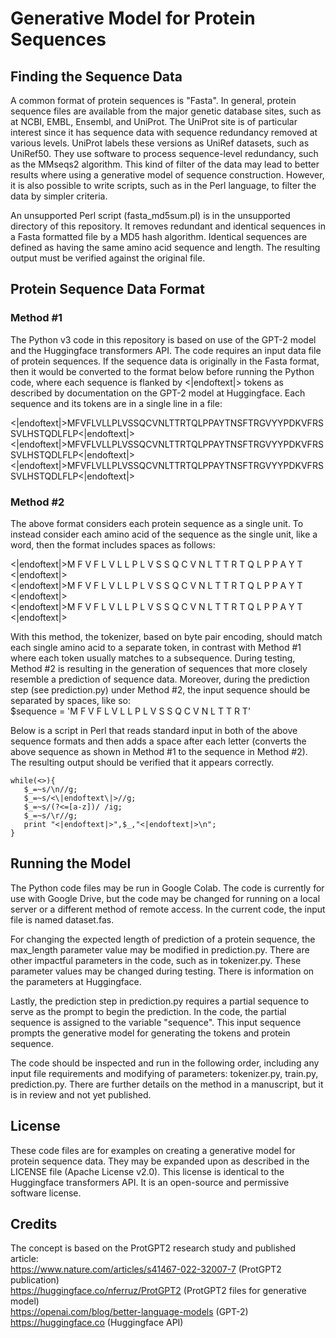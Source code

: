 # Generative Model for Protein Sequences

## Finding the Sequence Data
A common format of protein sequences is "Fasta". In general, protein sequence files are available from the major genetic database sites, such as at NCBI, EMBL, Ensembl, and UniProt. The UniProt site is of particular interest since it has sequence data with sequence redundancy removed at various levels. UniProt labels these versions as UniRef datasets, such as UniRef50. They use software to process sequence-level redundancy, such as the MMseqs2 algorithm. This kind of filter of the data may lead to better results where using a generative model of sequence construction. However, it is also possible to write scripts, such as in the Perl language, to filter the data by simpler criteria.

An unsupported Perl script (fasta_md5sum.pl) is in the unsupported directory of this repository. It removes redundant and identical sequences in a Fasta formatted file by a MD5 hash algorithm. Identical sequences are defined as having the same amino acid sequence and length. The resulting output must be verified against the original file.

## Protein Sequence Data Format
### Method #1
The Python v3 code in this repository is based on use of the GPT-2 model and the Huggingface transformers API. The code requires an input data file of protein sequences. If the sequence data is originally in the Fasta format, then it would be converted to the format below before running the Python code, where each sequence is flanked by <|endoftext|> tokens as described by documentation on the GPT-2 model at Huggingface. Each sequence and its tokens are in a single line in a file:

<|endoftext|>MFVFLVLLPLVSSQCVNLTTRTQLPPAYTNSFTRGVYYPDKVFRSSVLHSTQDLFLP<|endoftext|>\
<|endoftext|>MFVFLVLLPLVSSQCVNLTTRTQLPPAYTNSFTRGVYYPDKVFRSSVLHSTQDLFLP<|endoftext|>\
<|endoftext|>MFVFLVLLPLVSSQCVNLTTRTQLPPAYTNSFTRGVYYPDKVFRSSVLHSTQDLFLP<|endoftext|>

### Method #2
The above format considers each protein sequence as a single unit. To instead consider each amino acid of the sequence as the single unit, like a word, then the format includes spaces as follows:

<|endoftext|>M F V F L V L L P L V S S Q C V N L T T R T Q L P P A Y T <|endoftext|>\
<|endoftext|>M F V F L V L L P L V S S Q C V N L T T R T Q L P P A Y T <|endoftext|>\
<|endoftext|>M F V F L V L L P L V S S Q C V N L T T R T Q L P P A Y T <|endoftext|>

With this method, the tokenizer, based on byte pair encoding, should match each single amino acid to a separate token, in contrast with Method #1 where each token usually matches to a subsequence. During testing, Method #2 is resulting in the generation of sequences that more closely resemble a prediction of sequence data. Moreover, during the prediction step (see prediction.py) under Method #2, the input sequence should be separated by spaces, like so:\
$sequence = 'M F V F L V L L P L V S S Q C V N L T T R T'

Below is a script in Perl that reads standard input in both of the above sequence formats and then adds a space after each letter (converts the above sequence as shown in Method #1 to the sequence in Method #2). The resulting output should be verified that it appears correctly.
```
while(<>){
   $_=~s/\n//g;
   $_=~s/<\|endoftext\|>//g;
   $_=~s/(?<=[a-z])/ /ig;
   $_=~s/\r//g;
   print "<|endoftext|>",$_,"<|endoftext|>\n";
}
```

## Running the Model
The Python code files may be run in Google Colab. The code is currently for use with Google Drive, but the code may be changed for running on a local server or a different method of remote access. In the current code, the input file is named dataset.fas.

For changing the expected length of prediction of a protein sequence, the max_length parameter value may be modified in prediction.py. There are other impactful parameters in the code, such as in tokenizer.py. These parameter values may be changed during testing. There is information on the parameters at Huggingface.

Lastly, the prediction step in prediction.py requires a partial sequence to serve as the prompt to begin the prediction. In the code, the partial sequence is assigned to the variable "sequence". This input sequence prompts the generative model for generating the tokens and protein sequence.

The code should be inspected and run in the following order, including any input file requirements and modifying of parameters: tokenizer.py, train.py, prediction.py. There are further details on the method in a manuscript, but it is in review and not yet published.

## License
These code files are for examples on creating a generative model for protein sequence data. They may be expanded upon as described in the LICENSE file (Apache License v2.0). This license is identical to the Huggingface transformers API. It is an open-source and permissive software license.

## Credits
The concept is based on the ProtGPT2 research study and published article:\
https://www.nature.com/articles/s41467-022-32007-7 (ProtGPT2 publication)\
https://huggingface.co/nferruz/ProtGPT2 (ProtGPT2 files for generative model)\
https://openai.com/blog/better-language-models (GPT-2)\
https://huggingface.co (Huggingface API)
